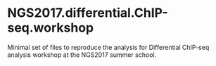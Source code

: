 # NGS2017.differential.ChIP-seq.workshop
Minimal set of files to reproduce the analysis for Differential ChIP-seq analysis  workshop at the NGS2017 summer school.
